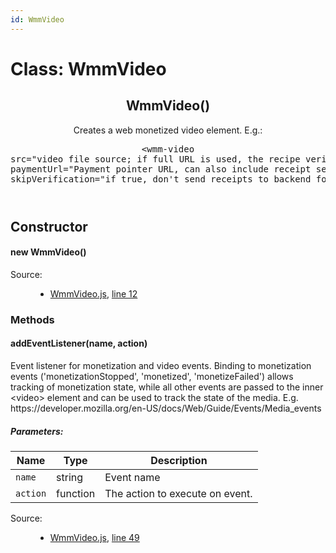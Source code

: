 ```yaml
---
id: WmmVideo
---
```

<!--link type="text/css" rel="stylesheet" href="/jsDoc.css"></link-->
<div id="main">
<h1 className="page-title">Class: WmmVideo</h1>
<section>
<header>
<h2><span className="attribs"><span className="type-signature"></span></span>WmmVideo<span className="signature">()</span><span className="type-signature"></span></h2>
<div className="class-description">Creates a web monetized video element. E.g.:
<pre>&lt;wmm-video
src="video file source; if full URL is used, the recipe verification will use the same host for verification"
paymentUrl="Payment pointer URL, can also include receipt service url"
skipVerification="if true, don't send receipts to backend for verifications"&gt;</pre></div>
</header>
<article>
<div className="container-overview">
<h2>Constructor</h2>
<h4 className="name" id="WmmVideo"><span className="type-signature"></span>new WmmVideo<span className="signature">()</span><span className="type-signature"></span></h4>
<dl className="details">
<dt className="tag-source">Source:</dt>
<dd className="tag-source"><ul className="dummy"><li>
<a href="pathname:///jsdoc/WmmVideo.js.html">WmmVideo.js</a>, <a href="pathname:///jsdoc/WmmVideo.js.html#line12">line 12</a>
</li></ul></dd>
</dl>
</div>
<h3 className="subsection-title">Methods</h3>
<h4 className="name" id="addEventListener"><span className="type-signature"></span>addEventListener<span className="signature">(name, action)</span><span className="type-signature"></span></h4>
<div className="description">
Event listener for monetization and video events.
Binding to monetization events ('monetizationStopped', 'monetized', 'monetizeFailed')
allows tracking of monetization state, while all other events are passed
to the inner &lt;video&gt; element and can be used to track the state of the media.
E.g. https://developer.mozilla.org/en-US/docs/Web/Guide/Events/Media_events
</div>
<h5>Parameters:</h5>
<table className="params">
<thead>
<tr>
<th>Name</th>
<th>Type</th>
<th className="last">Description</th>
</tr>
</thead>
<tbody>
<tr>
<td className="name"><code>name</code></td>
<td className="type">
<span className="param-type">string</span>
</td>
<td className="description last">Event name</td>
</tr>
<tr>
<td className="name"><code>action</code></td>
<td className="type">
<span className="param-type">function</span>
</td>
<td className="description last">The action to execute on event.</td>
</tr>
</tbody>
</table>
<dl className="details">
<dt className="tag-source">Source:</dt>
<dd className="tag-source"><ul className="dummy"><li>
<a href="pathname:///jsdoc/WmmVideo.js.html">WmmVideo.js</a>, <a href="pathname:///jsdoc/WmmVideo.js.html#line49">line 49</a>
</li></ul></dd>
</dl>
</article>
</section>
</div>

